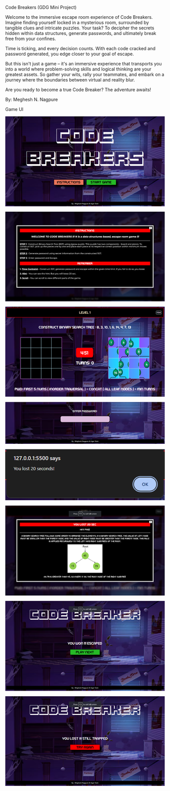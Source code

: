 Code Breakers (GDG Mini Project)

Welcome to the immersive escape room experience of Code Breakers. Imagine finding yourself locked in a mysterious room, surrounded by tangible clues and intricate puzzles. Your task? To decipher the secrets hidden within data structures, generate passwords, and ultimately break free from your confines.

Time is ticking, and every decision counts. With each code cracked and password generated, you edge closer to your goal of escape.

But this isn't just a game – it's an immersive experience that transports you into a world where problem-solving skills and logical thinking are your greatest assets. So gather your wits, rally your teammates, and embark on a journey where the boundaries between virtual and reality blur.

Are you ready to become a true Code Breaker? The adventure awaits!


By: Meghesh N. Nagpure

Game UI


![alt text](/UI%20Screenshots/image.png)

![alt text](/UI%20Screenshots/image-1.png)

![alt text](/UI%20Screenshots/image-2.png)

![alt text](/UI%20Screenshots/image-3.png)

![alt text](/UI%20Screenshots/image-4.png)

![alt text](/UI%20Screenshots/image-5.png)

![alt text](/UI%20Screenshots/image-6.png)

![alt text](/UI%20Screenshots/image-7.png)

 